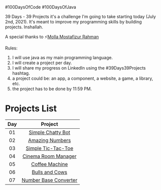 #100DaysOfCode       #100DaysOfJava

39 Days - 39 Projects it's a challenge I'm going to take starting today (July 2nd, 2021). It's meant to improve my programming skills by building projects. Inshallah.

A special thanks to ⚡️[Molla Mostafizur Rahman](https://github.com/rimonmostafiz)

Rules:
1. I will use java as my main programming language.
2. I will create a project per day.
3. I will share my progress on LinkedIn using the #39Days39Projects hashtag.
4. a project could be: an app, a component, a website, a game, a library, etc.
5. the project has to be done by 11:59 PM.

# Projects List

| Day           | Project       |
| :-----------: |:-------------:|
| 01      | [Simple Chatty Bot](https://github.com/milton-kabir/SimpleChattyBot) |
| 02      | [Amazing Numbers](https://github.com/milton-kabir/AmazingNumbers) |
| 03      | [Simple Tic-Tac-Toe](https://github.com/milton-kabir/SimpleTicTacToe) |
| 04      | [Cinema Room Manager](https://github.com/milton-kabir/CinemaRoomManager) |
| 05      | [Coffee Machine](https://github.com/milton-kabir/CoffeeMachine) |
| 06      | [Bulls and Cows](https://github.com/milton-kabir/BullsAndCows) |
| 07      | [Number Base Converter](https://github.com/milton-kabir/NumberBaseConverter) |

